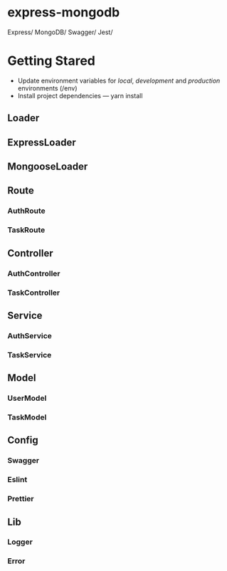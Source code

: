 # express-mongodb
Express/
MongoDB/
Swagger/
Jest/

# Getting Stared
- Update environment variables for *local*, *development* and *production* environments (/env)
- Install project dependencies — yarn install
## Loader
## ExpressLoader
## MongooseLoader

## Route
### AuthRoute
### TaskRoute

## Controller
### AuthController
### TaskController

## Service
### AuthService
### TaskService

## Model
### UserModel
### TaskModel

## Config
### Swagger
### Eslint
### Prettier

## Lib
### Logger
### Error

